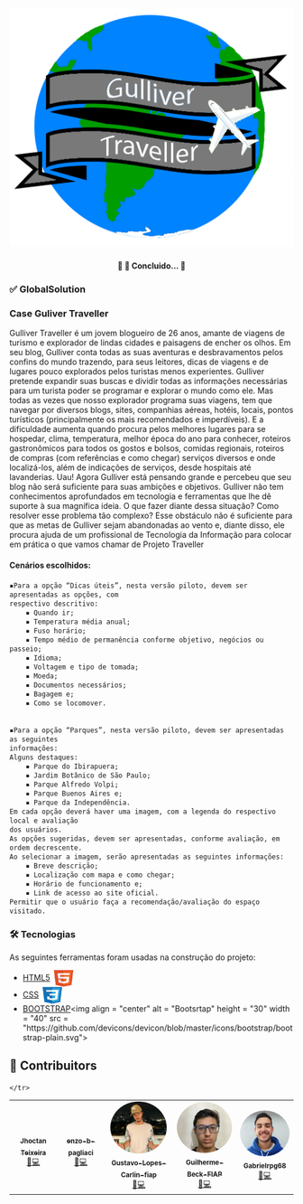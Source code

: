<h1 align="center">
    <img heigth ="50em" alt="#GuliverTraveler" title="#Calmamanete" src="./img/logomundopronto.png" />
</h1>
<h4 align="center"> 
	🚧 🚀 Concluido... 🚧
</h4>

### ✅ GlobalSolution

### Case Guliver Traveller
Gulliver Traveller é um jovem blogueiro de 26 anos, amante de viagens de
turismo e explorador de lindas cidades e paisagens de encher os olhos. Em seu blog,
Gulliver conta todas as suas aventuras e desbravamentos pelos confins do mundo
trazendo, para seus leitores, dicas de viagens e de lugares pouco explorados pelos
turistas menos experientes.
Gulliver pretende expandir suas buscas e dividir todas as informações
necessárias para um turista poder se programar e explorar o mundo como ele. Mas
todas as vezes que nosso explorador programa suas viagens, tem que navegar por
diversos blogs, sites, companhias aéreas, hotéis, locais, pontos turísticos
(principalmente os mais recomendados e imperdíveis). E a dificuldade aumenta
quando procura pelos melhores lugares para se hospedar, clima, temperatura, melhor
época do ano para conhecer, roteiros gastronômicos para todos os gostos e bolsos,
comidas regionais, roteiros de compras (com referências e como chegar) serviços
diversos e onde localizá-los, além de indicações de serviços, desde hospitais até
lavanderias.
Uau! Agora Gulliver está pensando grande e percebeu que seu blog não será
suficiente para suas ambições e objetivos. Gulliver não tem conhecimentos
aprofundados em tecnologia e ferramentas que lhe dê suporte à sua magnífica ideia.
O que fazer diante dessa situação? Como resolver esse problema tão complexo?
Esse obstáculo não é suficiente para que as metas de Gulliver sejam
abandonadas ao vento e, diante disso, ele procura ajuda de um profissional de
Tecnologia da Informação para colocar em prática o que vamos chamar de Projeto
Traveller

#### Cenários escolhidos: 
	▪Para a opção “Dicas úteis”, nesta versão piloto, devem ser apresentadas as opções, com
	respectivo descritivo:
		▪ Quando ir;
		▪ Temperatura média anual;
		▪ Fuso horário;
		▪ Tempo médio de permanência conforme objetivo, negócios ou passeio;
		▪ Idioma;
		▪ Voltagem e tipo de tomada;
		▪ Moeda;
		▪ Documentos necessários;
		▪ Bagagem e;
		▪ Como se locomover.
		
		
	▪Para a opção “Parques”, nesta versão piloto, devem ser apresentadas as seguintes
	informações:
	Alguns destaques:
		▪ Parque do Ibirapuera;
		▪ Jardim Botânico de São Paulo;
		▪ Parque Alfredo Volpi;
		▪ Parque Buenos Aires e;
		▪ Parque da Independência.
	Em cada opção deverá haver uma imagem, com a legenda do respectivo local e avaliação
	dos usuários.
	As opções sugeridas, devem ser apresentadas, conforme avaliação, em ordem decrescente.
	Ao selecionar a imagem, serão apresentadas as seguintes informações:
		▪ Breve descrição;
		▪ Localização com mapa e como chegar;
		▪ Horário de funcionamento e;
		▪ Link de acesso ao site oficial.
	Permitir que o usuário faça a recomendação/avaliação do espaço visitado.

### 🛠 Tecnologias

As seguintes ferramentas foram usadas na construção do projeto:

- [HTML5](https://www.devmedia.com.br/o-que-e-o-html5/25820)  <img align = "center" alt = "HTML" height = "30" width = "40" src = "https://raw.githubusercontent.com/devicons/devicon/master/icons/html5/html5-original.svg ">
- [CSS](https://developer.mozilla.org/pt-BR/docs/Web/CSS0) <img align = "center" alt = "CSS" height = "30" width = "40" src = "https://raw.githubusercontent.com/devicons/devicon/master/icons/css3/css3-original.svg ">
- [BOOTSTRAP](https://pt.wikipedia.org/wiki/Bootstrap_(framework_front-end))<img align = "center" alt = "Bootsrtap" height = "30" width = "40" src = "https://github.com/devicons/devicon/blob/master/icons/bootstrap/bootstrap-plain.svg">

## 👥 Contribuitors
<table><tr>
	    <td align="center"><a href="https://github.com/JhoctanTeixeira"><img style="border-radius: 50%;" src="https://avatars.githubusercontent.com/u/80040630?s=60&v=4" width="100px;" alt=""/><br /><sub><b>Jhoctan Teixeira</b></sub></a><br /><a href="https://github.com/JhoctanTeixeira" title="Jhoctan-Teixeira">🚀💻</a></td>
		<td align="center"><a href="https://github.com/enzo-b-pagliacci"><img style="border-radius: 50%;" src="https://avatars.githubusercontent.com/u/80040708?v=4" width="100px;" alt=""/><br /><sub><b>enzo-b-pagliaci</b></sub></a><br /><a href="https://github.com/enzo-b-pagliacci" title="enzo-b-pagliaci">🚀💻</a></td>
    <td align="center"><a href="https://github.com/Gustavo-Lopes-Carlin-fiap"><img style="border-radius: 50%;" src="https://github.com/JhoctanTeixeira/GlobalSolution/blob/main/img/Gustavo.png" width="100px;" alt=""/><br /><sub><b>Gustavo-Lopes-Carlin-fiap</b></sub></a><br /><a href="https://github.com/Gustavo-Lopes-Carlin-fiap" title="Gustavo">🚀💻</a></td>
    <td align="center"><a href="https://github.com/Guilherme-Beck-FIAP"><img style="border-radius: 50%;" src="https://github.com/JhoctanTeixeira/GlobalSolution/blob/main/img/Beck.png" width="100px;" alt=""/><br /><sub><b>Guilherme-Beck-FIAP</b></sub></a><br /><a href="https://github.com/Guilherme-Beck-FIAP" title="enzo-b-pagliaci">🚀💻</a></td>
    <td align="center"><a href="https://github.com/Gabrielrpg68"><img style="border-radius: 50%;" src="https://github.com/JhoctanTeixeira/GlobalSolution/blob/main/img/dantas.png" width="100px;" alt=""/><br /><sub><b>Gabrielrpg68</b></sub></a><br /><a href="https://github.com/Gabrielrpg68" title="enzo-b-pagliaci">🚀💻</a></td>
    
	</tr>
</table>

